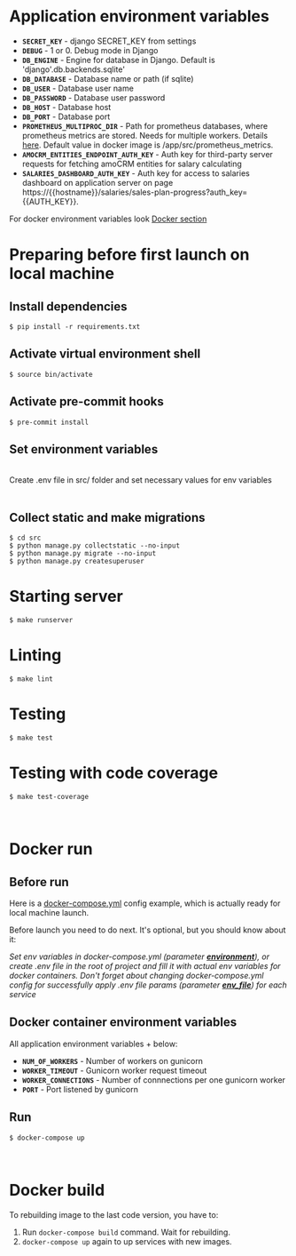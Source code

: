 # Application environment variables

- **`SECRET_KEY`** - django SECRET_KEY from settings
- **`DEBUG`** - 1 or 0. Debug mode in Django
- **`DB_ENGINE`** - Engine for database in Django. Default is 'django'.db.backends.sqlite'
- **`DB_DATABASE`** - Database name or path (if sqlite)
- **`DB_USER`** - Database user name
- **`DB_PASSWORD`** - Database user password
- **`DB_HOST`** - Database host
- **`DB_PORT`** - Database port
- **`PROMETHEUS_MULTIPROC_DIR`** - Path for prometheus databases, where prometheus metrics are stored. Needs for multiple workers. Details [here](https://github.com/prometheus/client_python/blob/master/README.md#multiprocess-mode-eg-gunicorn). Default value in docker image is /app/src/prometheus_metrics.
- **`AMOCRM_ENTITIES_ENDPOINT_AUTH_KEY`** - Auth key for third-party server requests for fetching amoCRM entities for salary calculating
- **`SALARIES_DASHBOARD_AUTH_KEY`** - Auth key for access to salaries dashboard on application server on page https://{{hostname}}/salaries/sales-plan-progress?auth_key={{AUTH_KEY}}.

For docker environment variables look [Docker section](#Docker-container-environment-variables)

# Preparing before first launch on local machine

## Install dependencies

```
$ pip install -r requirements.txt
```

## Activate virtual environment shell

```
$ source bin/activate
```

## Activate pre-commit hooks

```
$ pre-commit install
```

## Set environment variables

<br>
Create .env file in src/ folder and set necessary values for env variables
<br><br>

## Collect static and make migrations

```
$ cd src
$ python manage.py collectstatic --no-input
$ python manage.py migrate --no-input
$ python manage.py createsuperuser
``` 

# Starting server

```
$ make runserver
```

# Linting

```
$ make lint
```

# Testing

```
$ make test
```

# Testing with code coverage

```
$ make test-coverage
```

<br>

# Docker run

## Before run

Here is a [docker-compose.yml](docker-compose.yml) config example, which is actually ready for local machine launch. 

Before launch you need to do next. It's optional, but you should know about it:

*Set env variables in docker-compose.yml (parameter [**environment**](https://docs.docker.com/compose/compose-file/compose-file-v3/#environment)), or create .env file in the root of project and fill it with actual env variables for docker containers. Don't forget about changing docker-compose.yml config for successfully apply .env file params (parameter [**env_file**](https://docs.docker.com/compose/compose-file/compose-file-v3/#env_file)) for each service*


## Docker container environment variables

All application environment variables + below:

- **`NUM_OF_WORKERS`** - Number of workers on gunicorn
- **`WORKER_TIMEOUT`** - Gunicorn worker request timeout
- **`WORKER_CONNECTIONS`** - Number of connnections per one gunicorn worker
- **`PORT`** - Port listened by gunicorn

## Run
```
$ docker-compose up
```

<br>

# Docker build

To rebuilding image to the last code version, you have to:

1. Run `docker-compose build` command. Wait for rebuilding.
1. `docker-compose up` again to up services with new images.